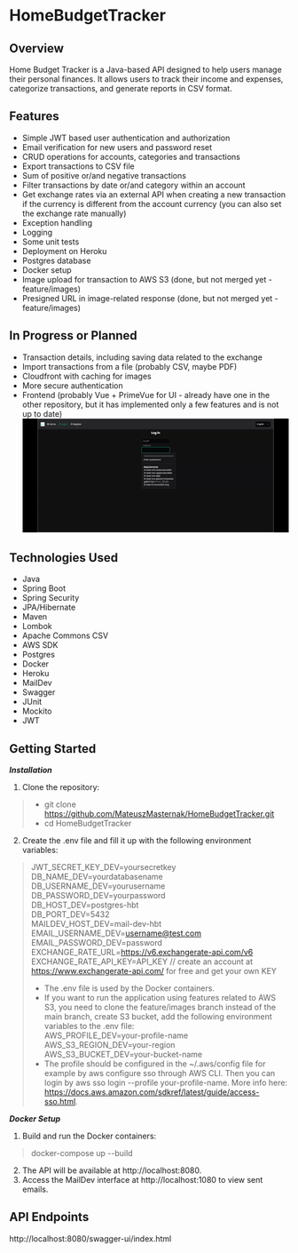 # HomeBudgetTracker

## Overview
Home Budget Tracker is a Java-based API designed to help users manage their personal finances. It allows users to track their income and expenses, categorize transactions, and generate reports in CSV format.  

## Features
* Simple JWT based user authentication and authorization
* Email verification for new users and password reset
* CRUD operations for accounts, categories and transactions
* Export transactions to CSV file
* Sum of positive or/and negative transactions
* Filter transactions by date or/and category within an account
* Get exchange rates via an external API when creating a new transaction if the currency is different from the account currency (you can also set the exchange rate manually)
* Exception handling
* Logging
* Some unit tests
* Deployment on Heroku
* Postgres database
* Docker setup
* Image upload for transaction to AWS S3 (done, but not merged yet - feature/images)
* Presigned URL in image-related response (done, but not merged yet - feature/images)

## In Progress or Planned
* Transaction details, including saving data related to the exchange
* Import transactions from a file (probably CSV, maybe PDF)
* Cloudfront with caching for images
* More secure authentication
* Frontend (probably Vue + PrimeVue for UI - already have one in the other repository, but it has implemented only a few features and is not up to date)  
![hbt_fe_demo.gif](hbt_fe_demo.gif)

## Technologies Used
* Java
* Spring Boot
* Spring Security
* JPA/Hibernate
* Maven
* Lombok
* Apache Commons CSV
* AWS SDK
* Postgres
* Docker
* Heroku
* MailDev
* Swagger
* JUnit
* Mockito
* JWT

## Getting Started
***Installation***
1. Clone the repository:  
> * git clone https://github.com/MateuszMasternak/HomeBudgetTracker.git  
> * cd HomeBudgetTracker
2. Create the .env file and fill it up with the following environment variables:
>JWT_SECRET_KEY_DEV=yoursecretkey  
DB_NAME_DEV=yourdatabasename 
DB_USERNAME_DEV=yourusername  
DB_PASSWORD_DEV=yourpassword  
DB_HOST_DEV=postgres-hbt  
DB_PORT_DEV=5432  
MAILDEV_HOST_DEV=mail-dev-hbt  
EMAIL_USERNAME_DEV=username@test.com    
EMAIL_PASSWORD_DEV=password  
EXCHANGE_RATE_URL=https://v6.exchangerate-api.com/v6  
EXCHANGE_RATE_API_KEY=API_KEY // create an account at https://www.exchangerate-api.com/ for free and get your own KEY  
> * The .env file is used by the Docker containers.
> * If you want to run the application using features related to AWS S3, you need to clone the feature/images branch instead of the main branch, create S3 bucket, add the following environment variables to the .env file:  
> AWS_PROFILE_DEV=your-profile-name  
> AWS_S3_REGION_DEV=your-region  
> AWS_S3_BUCKET_DEV=your-bucket-name  
> * The profile should be configured in the ~/.aws/config file for example by aws configure sso through AWS CLI. Then you can login by aws sso login --profile your-profile-name. More info here: https://docs.aws.amazon.com/sdkref/latest/guide/access-sso.html. 

***Docker Setup***
1. Build and run the Docker containers:  
> docker-compose up --build
2. The API will be available at http://localhost:8080.  
3. Access the MailDev interface at http://localhost:1080 to view sent emails.

## API Endpoints
http://localhost:8080/swagger-ui/index.html
